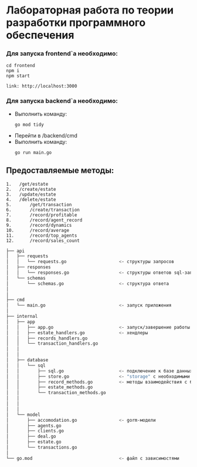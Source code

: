 # Лабораторная работа по теории разработки программного обеспечения

### Для запуска frontend`a необходимо:

```
cd frontend
npm i
npm start

link: http://localhost:3000
```

### Для запуска backend`a необходимо:

- Выполнить команду:
  ```
  go mod tidy
  ```
- Перейти в /backend/cmd
- Выполнить команду:
  ```
  go run main.go
  ```

## Предоставляемые методы:
```
1.	 /get/estate
2.	 /create/estate
3.	 /update/estate
4.	 /delete/estate
5.       /get/transaction
6.       /create/transaction
7.       /record/profitable
8.       /record/agent_record
9.       /record/dynamics
10.      /record/average
11.      /record/top_agents
12.      /record/sales_count
```

```bash         
├── api
│   ├── requests
│   │   └── requests.go                    <- структуры запросов
│   ├── responses
│   │   └── responses.go                   <- структуры ответов sql-запросов
│   └── schemas     
│       └── schemas.go                     <- структура ответа
│
│
├── cmd       
│   └── main.go                            <- запуск приложения          
│
├── internal
│   ├── app
│   │   ├── app.go                         <- запуск/завершение работы сервера, роутинг
│   │   ├── estate_handlers.go             <- хендлеры 
│   │   ├── records_handlers.go
│   │   └── transaction_handlers.go
│   │
│   │
│   ├── database
│   │   └── sql
│   │       ├── sql.go                     <- подключение к базе данных 
│   │       ├── store.go                   <- "storage" с необходимыми интерфейсами и структурами 
│   │       ├── record_methods.go          <- методы взаимодействия с бд 
│   │       ├── estate_methods.go
│   │       └── transaction_methods.go    
│   │
│   │
│   │
│   └── model
│       ├── accomodation.go                <- gorm-модели
│       ├── agents.go
│       ├── clients.go
│       ├── deal.go
│       ├── estate.go
│       └── transactions.go
│
└── go.mod                                 <- файл с зависимостями 
```
